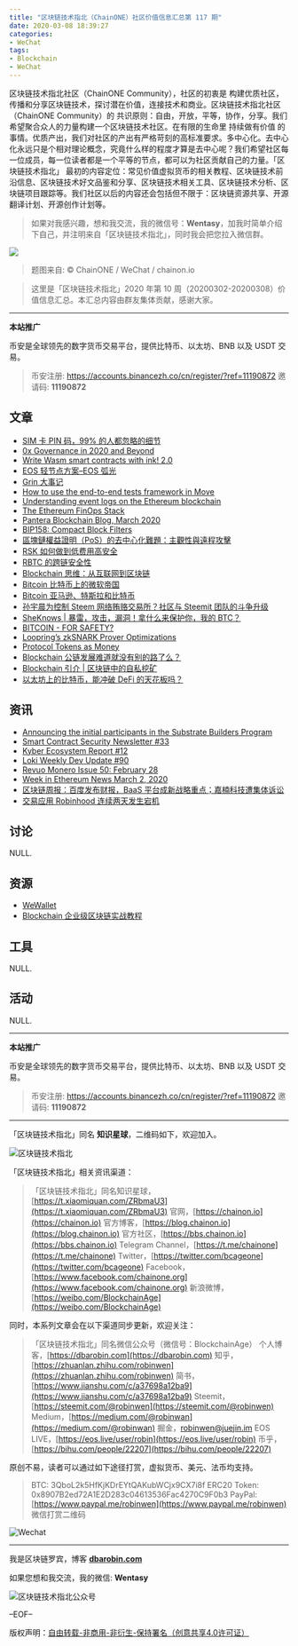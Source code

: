 ```yaml
---
title: "区块链技术指北（ChainONE）社区价值信息汇总第 117 期"
date: 2020-03-08 18:39:27
categories:
- WeChat
tags:
- Blockchain
- WeChat
---
```

区块链技术指北社区（ChainONE Community），社区的初衷是 构建优质社区，传播和分享区块链技术，探讨潜在价值，连接技术和商业。区块链技术指北社区（ChainONE Community）的 共识原则：自由，开放，平等，协作，分享。我们希望聚合众人的力量构建一个区块链技术社区。在有限的生命里 持续做有价值 的事情。优质产出，我们对社区的产出有严格苛刻的高标准要求。多中心化。去中心化永远只是个相对理论概念，究竟什么样的程度才算是去中心呢？我们希望社区每一位成员，每一位读者都是一个平等的节点，都可以为社区贡献自己的力量。「区块链技术指北」 最初的内容定位：常见价值虚拟货币的相关教程、区块链技术前沿信息、区块链技术好文品鉴和分享、区块链技术相关工具、区块链技术分析、区块链项目跟踪等。我们社区以后的内容还会包括但不限于：区块链资源共享、开源翻译计划、开源创作计划等。
<!-- more -->

> 如果对我感兴趣，想和我交流，我的微信号：**Wentasy**，加我时简单介绍下自己，并注明来自「区块链技术指北」，同时我会把您拉入微信群。

![](https://cdn.dbarobin.com/EFxCQjC.png)

> 题图来自: © ChainONE / WeChat / chainon.io

> 这里是「区块链技术指北」2020 年第 10 周（20200302-20200308）价值信息汇总。本汇总内容由群友集体贡献，感谢大家。

***

**本站推广**

币安是全球领先的数字货币交易平台，提供比特币、以太坊、BNB 以及 USDT 交易。

> 币安注册: https://accounts.binancezh.co/cn/register/?ref=11190872
> 邀请码: **11190872**

## 文章

* [SIM 卡 PIN 码，99% 的人都忽略的细节](https://bbs.chainon.io/d/5357)
* [0x Governance in 2020 and Beyond](https://bbs.chainon.io/d/5358)
* [Write Wasm smart contracts with ink! 2.0](https://bbs.chainon.io/d/5360)
* [EOS 轻节点方案–EOS 弧光](https://bbs.chainon.io/d/5362)
* [Grin 大事记](https://bbs.chainon.io/d/5363)
* [How to use the end-to-end tests framework in Move](https://bbs.chainon.io/d/5365)
* [Understanding event logs on the Ethereum blockchain](https://bbs.chainon.io/d/5367)
* [The Ethereum FinOps Stack](https://bbs.chainon.io/d/5369)
* [Pantera Blockchain Blog, March 2020](https://bbs.chainon.io/d/5370)
* [BIP158: Compact Block Filters](https://bbs.chainon.io/d/5371)
* [區塊鏈權益證明（PoS）的去中心化難題：主觀性與遠程攻擊](https://bbs.chainon.io/d/5372)
* [RSK 如何做到低费用高安全](https://bbs.chainon.io/d/5373)
* [RBTC 的跨链安全性](https://bbs.chainon.io/d/5374)
* [Blockchain 思维：从互联网到区块链](https://bbs.chainon.io/d/5376)
* [Bitcoin 比特币上的微软帝国](https://bbs.chainon.io/d/5377)
* [Bitcoin 亚马逊、特斯拉和比特币](https://bbs.chainon.io/d/5378)
* [孙宇晨为控制 Steem 网络贿赂交易所？社区与 Steemit 团队的斗争升级](https://bbs.chainon.io/d/5379)
* [SheKnows | 暴雷，攻击，漏洞！拿什么来保护你，我的 BTC？](https://bbs.chainon.io/d/5382)
* [BITCOIN - FOR SAFETY?](https://bbs.chainon.io/d/5385)
* [Loopring’s zkSNARK Prover Optimizations](https://bbs.chainon.io/d/5386)
* [Protocol Tokens as Money](https://bbs.chainon.io/d/5387)
* [Blockchain 公链发展难道就没有别的路了么？](https://bbs.chainon.io/d/5388)
* [Blockchain 引介 | 区块链中的自私挖矿](https://bbs.chainon.io/d/5389)
* [以太坊上的比特币，能冲破 DeFi 的天花板吗？](https://bbs.chainon.io/d/5390)

## 资讯

* [Announcing the initial participants in the Substrate Builders Program](https://bbs.chainon.io/d/5359)
* [Smart Contract Security Newsletter #33](https://bbs.chainon.io/d/5361)
* [Kyber Ecosystem Report #12](https://bbs.chainon.io/d/5364)
* [Loki Weekly Dev Update #90](https://bbs.chainon.io/d/5366)
* [Revuo Monero Issue 50: February 28](https://bbs.chainon.io/d/5368)
* [Week in Ethereum News March 2, 2020](https://bbs.chainon.io/d/5375)
* [区块链周报：百度发布财报，BaaS 平台成新战略重点；嘉楠科技遭集体诉讼](https://bbs.chainon.io/d/5380)
* [交易应用 Robinhood 连续两天发生宕机](https://bbs.chainon.io/d/5381)

## 讨论

NULL.

## 资源

* [WeWallet](https://bbs.chainon.io/d/5383)
* [Blockchain 企业级区块链实战教程](https://bbs.chainon.io/d/5384)

## 工具

NULL.

## 活动

NULL.

***

**本站推广**

币安是全球领先的数字货币交易平台，提供比特币、以太坊、BNB 以及 USDT 交易。

> 币安注册: https://accounts.binancezh.co/cn/register/?ref=11190872
> 邀请码: **11190872**

***

「区块链技术指北」同名 **知识星球**，二维码如下，欢迎加入。

![区块链技术指北](https://cdn.dbarobin.com/3YzonTR.png)

「区块链技术指北」相关资讯渠道：

> 「区块链技术指北」同名知识星球，[https://t.xiaomiquan.com/ZRbmaU3](https://t.xiaomiquan.com/ZRbmaU3)
> 官网，[https://chainon.io](https://chainon.io)
> 官方博客，[https://blog.chainon.io](https://blog.chainon.io)
> 官方社区，[https://bbs.chainon.io](https://bbs.chainon.io)
> Telegram Channel，[https://t.me/chainone](https://t.me/chainone)
> Twitter，[https://twitter.com/bcageone](https://twitter.com/bcageone)
> Facebook，[https://www.facebook.com/chainone.org](https://www.facebook.com/chainone.org)
> 新浪微博，[https://weibo.com/BlockchainAge](https://weibo.com/BlockchainAge)

同时，本系列文章会在以下渠道同步更新，欢迎关注：

> 「区块链技术指北」同名微信公众号（微信号：BlockchainAge）
> 个人博客，[https://dbarobin.com](https://dbarobin.com)
> 知乎，[https://zhuanlan.zhihu.com/robinwen](https://zhuanlan.zhihu.com/robinwen)
> 简书，[https://www.jianshu.com/c/a37698a12ba9](https://www.jianshu.com/c/a37698a12ba9)
> Steemit，[https://steemit.com/@robinwen](https://steemit.com/@robinwen)
> Medium，[https://medium.com/@robinwan](https://medium.com/@robinwan)
> 掘金，[robinwen@juejin.im](https://juejin.im/user/5673ccae60b2260ee435f89a/posts)
> EOS LIVE，[https://eos.live/user/robin](https://eos.live/user/robin)
> 币乎，[https://bihu.com/people/22207](https://bihu.com/people/22207)

原创不易，读者可以通过如下途径打赏，虚拟货币、美元、法币均支持。

> BTC: 3QboL2k5HfKjKDrEYtQAKubWCjx9CX7i8f
> ERC20 Token: 0x8907B2ed72A1E2D283c04613536Fac4270C9F0b3
> PayPal: [https://www.paypal.me/robinwen](https://www.paypal.me/robinwen)
> 微信打赏二维码

![Wechat](https://cdn.dbarobin.com/SzoNl5b.jpg)

***

我是区块链罗宾，博客 **[dbarobin.com](https://dbarobin.com/)**

如果您想和我交流，我的微信: **Wentasy**

![区块链技术指北公众号](https://cdn.dbarobin.com/w0wignb.png)

–EOF–

版权声明：[自由转载-非商用-非衍生-保持署名（创意共享4.0许可证）](http://creativecommons.org/licenses/by-nc-nd/4.0/deed.zh)